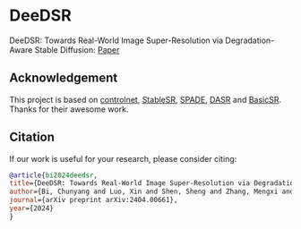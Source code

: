 # DeeDSR
DeeDSR: Towards Real-World Image Super-Resolution via Degradation-Aware Stable Diffusion: [Paper](https://arxiv.org/abs/2404.00661)
## Acknowledgement
This project is based on [controlnet](https://github.com/lllyasviel/ControlNet), [StableSR](https://github.com/IceClear/StableSR), [SPADE](https://github.com/NVlabs/SPADE), [DASR](https://github.com/SYSU-SAIL/DASR) and [BasicSR](https://github.com/XPixelGroup/BasicSR). Thanks for their awesome work.

## Citation

If our work is useful for your research, please consider citing:

  ```bibtex
  @article{bi2024deedsr,
  title={DeeDSR: Towards Real-World Image Super-Resolution via Degradation-Aware Stable Diffusion},
  author={Bi, Chunyang and Luo, Xin and Shen, Sheng and Zhang, Mengxi and Yue, Huanjing and Yang, Jingyu},
  journal={arXiv preprint arXiv:2404.00661},
  year={2024}
}


